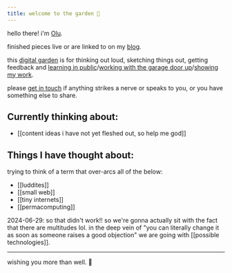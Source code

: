```yaml
---
title: welcome to the garden 🌿
---
```

hello there! i'm [Olu](https://olu.online/about).

finished pieces live or are linked to on my [blog](https://olu.online/blog). 

this [digital garden](https://maggieappleton.com/garden-history) is for thinking out loud, sketching things out, getting feedback and [learning in public](https://www.swyx.io/learn-in-public)/[working with the garage door up](https://notes.andymatuschak.org/zCMhncA1iSE74MKKYQS5PBZ)/[showing my work](https://austinkleon.com/show-your-work/). 

please [get in touch](https://olu.online/contact) if anything strikes a nerve or speaks to you, or you have something else to share.

## Currently thinking about:

- [[content ideas i have not yet fleshed out, so help me god]]

## Things I have thought about:

trying to think of a term that over-arcs all of the below:

- [[luddites]]
- [[small web]]
- [[tiny internets]]
- [[permacomputing]]

2024-06-29: so that didn't work!! so we're gonna actually sit with the fact that there are multitudes lol. in the deep vein of "you can literally change it as soon as someone raises a good objection" we are going with [[possible technologies]].

--- 

wishing you more than well. 💟
